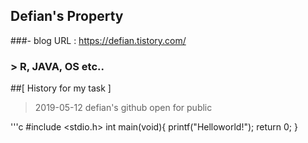 ## Defian's Property
###- blog URL : https://defian.tistory.com/
### > R, JAVA, OS etc..

##[ History for my task ] 

> 2019-05-12 defian's github open for public

'''c
#include <stdio.h>
int main(void){
  printf("Helloworld!");
  return 0;
}
